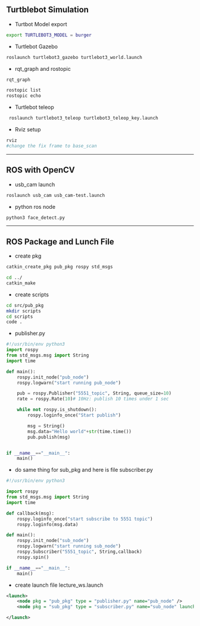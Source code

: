 ## Turtblebot Simulation
- Turtbot Model export
```bash
export TURTLEBOT3_MODEL = burger
```
- Turtlebot Gazebo 
```bash
roslaunch turtlebot3_gazebo turtlebot3_world.launch
```
- rqt_graph and rostopic
```bash
rqt_graph

rostopic list
rostopic echo
```

- Turtlebot teleop
```bash
 roslaunch turtlebot3_teleop turtlebot3_teleop_key.launch
```
- Rviz setup
```bash
rviz
#change the fix frame to base_scan
```

---
## ROS with OpenCV
- usb_cam launch
```bash
roslaunch usb_cam usb_cam-test.launch
```
- python ros node
```bash
python3 face_detect.py
```
---
## ROS Package and Lunch File
- create pkg
```bash
catkin_create_pkg pub_pkg rospy std_msgs

cd ../
catkin_make
```
- create scripts
```bash
cd src/pub_pkg
mkdir scripts
cd scripts
code .
```
- publisher.py
```python
#!/usr/bin/env python3
import rospy
from std_msgs.msg import String
import time

def main():
    rospy.init_node("pub_node")
    rospy.logwarn("start running pub_node")

    pub = rospy.Publisher("5551_topic", String, queue_size=10)
    rate = rospy.Rate(10)# 10Hz: publish 10 times under 1 sec

    while not rospy.is_shutdown():
        rospy.loginfo_once("Start publish")

        msg = String()
        msg.data="Hello world"+str(time.time())
        pub.publish(msg)


if __name__=="__main__":
    main()
```
- do same thing for sub_pkg and here is file subscriber.py
```python
#!/usr/bin/env python3

import rospy
from std_msgs.msg import String
import time

def callback(msg):
    rospy.loginfo_once("start subscribe to 5551 topic")
    rospy.loginfo(msg.data)

def main():
    rospy.init_node("sub_node")
    rospy.logwarn("start running sub_node")
    rospy.Subscriber("5551_topic", String,callback)
    rospy.spin()

if __name__=="__main__":
    main()
```
- create launch file lecture_ws.launch
```xml
<launch>
    <node pkg = "pub_pkg" type = "publisher.py" name="pub_node" />
    <node pkg = "sub_pkg" type = "subscriber.py" name="sub_node" launch-prefix = "gnome-terminal -e" />

</launch>

```